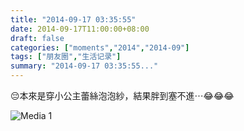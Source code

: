 ```yaml
---
title: "2014-09-17 03:35:55"
date: 2014-09-17T11:00:00+08:00
draft: false
categories: ["moments","2014","2014-09"]
tags: ["朋友圈","生活记录"]
summary: "2014-09-17 03:35:55..."
---
```


😔本來是穿小公主蕾絲泡泡紗，結果胖到塞不進⋯😂😂😂

![Media 1](/Moments/photos/2014-09-17/201409170335550.jpg)

